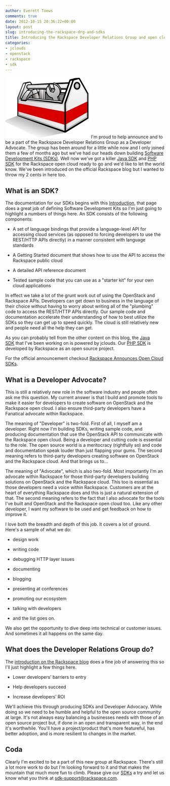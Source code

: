 ```yaml
---
author: Everett Toews
comments: true
date: 2012-10-15 20:36:22+00:00
layout: post
slug: introducing-the-rackspace-drg-and-sdks
title: Introducing the Rackspace Developer Relations Group and open cloud SDKs
categories:
- jclouds
- openstack
- rackspace
- sdk
---
```


[![Toolkit](/img/posts/toolkit.jpg)](/img/posts/toolkit.jpg)I'm proud to help announce and to be a part of the Rackspace Developer Relations Group as a Developer Advocate. The group has been around for a little while now and I only joined them a few of months ago but we've had our heads down building [Software Development Kits (SDKs)](http://docs.rackspace.com/sdks/guide/content/intro.html). Well now we've got a killer [Java SDK](http://docs.rackspace.com/sdks/guide/content/java.html) and [PHP SDK](http://docs.rackspace.com/sdks/guide/content/php.html) for the Rackspace open cloud ready to go and we'd like to let the world know. We've been introduced on the official Rackspace blog but I wanted to throw my 2 cents in here too.


## What is an SDK?


The documentation for our SDKs begins with this [Introduction](http://docs.rackspace.com/sdks/guide/content/intro.html), that page does a great job of defining Software Development Kits so I'm just going to highlight a numbers of things here. An SDK consists of the following components:




  * A set of language bindings that provide a language-level API for accessing cloud services (as opposed to forcing developers to use the REST/HTTP APIs directly) in a manner consistent with language standards


  * A Getting Started document that shows how to use the API to access the Rackspace public cloud


  * A detailed API reference document


  * Tested sample code that you can use as a "starter kit" for your own cloud applications


In effect we take a lot of the grunt work out of using the OpenStack and Rackspace APIs. Developers can get down to business in the language of their choice without having to worry about writing all of the "plumbing" code to access the REST/HTTP APIs directly. Our sample code and documentation accelerate their understanding of how to best utilize the SDKs so they can get up to speed quickly. The cloud is still relatively new and people need all the help they can get.

As you can probably tell from the other content on this blog, the [Java SDK](http://docs.rackspace.com/sdks/guide/content/java.html) that I've been working on is powered by jclouds. Our [PHP SDK](http://docs.rackspace.com/sdks/guide/content/php.html) is developed by Rackspace as an open source project.

For the official announcement checkout [Rackspace Announces Open Cloud SDKs](http://devops.rackspace.com/523/rackspace-sdks).


## What is a Developer Advocate?


This is still a relatively new role in the software industry and people often ask me this question. My current answer is that I build and promote tools to make it easier for developers to create software on OpenStack and the Rackspace open cloud. I also ensure third-party developers have a Fanatical advocate within Rackspace.

The meaning of "Developer" is two-fold. First of all, I myself am a developer. Right now I'm building SDKs, writing sample code, and producing documentation that use the OpenStack API to communicate with the Rackspace open cloud. Being a developer and cutting code is essential to the role. The open source world is a meritocracy (rightfully so) and code and documentation speak louder than just flapping your gums. The second meaning refers to third-party developers creating software on OpenStack and the Rackspace cloud. And that brings us to...

The meaning of "Advocate", which is also two-fold. Most importantly I'm an advocate within Rackspace for those third-party developers building solutions on OpenStack and the Rackspace cloud. This too is essential as those developers need a voice within Rackspace. Customers are at the heart of everything Rackspace does and this is just a natural extension of that. The second meaning refers to the fact that I also advocate for the tools I've built and OpenStack and the Rackspace open cloud too. Like any other developer, I want my software to be used and get feedback on how to improve it.

I love both the breadth and depth of this job. It covers a lot of ground. Here's a sample of what we do:




  * design work


  * writing code


  * debugging HTTP layer issues


  * documenting


  * blogging


  * presenting at conferences


  * promoting our ecosystem


  * talking with developers


  * and the list goes on.


We also get the opportunity to dive deep into technical or customer issues. And sometimes it all happens on the same day.


## What does the Developer Relations Group do?


The [introduction on the Rackspace blog](http://www.rackspace.com/blog/introducing-drg-making-developers-lives-easier/) does a fine job of answering this so I'll just highlight a few things here.




  * Lower developers’ barriers to entry


  * Help developers succeed


  * Increase developers’ ROI


We'll achieve this through producing SDKs and Developer Advocacy. While doing so we need to be humble and helpful to the open source community at large. It's not always easy balancing a businesses needs with those of an open source project but, if done in an open and transparent way, in the end it's worthwhile. You'll have a project/product that's more featureful, has better adoption, and is more resilient to changes in the market.


## Coda


Clearly I'm excited to be a part of this new group at Rackspace. There's still a lot more work to do but I'm looking forward to it and that makes the mountain that much more fun to climb. Please give our [SDKs](http://docs.rackspace.com/sdks/guide/content/intro.html) a try and let us know what you think at [sdk-support@rackspace.com](mailto:sdk-support@rackspace.com).
